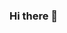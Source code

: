 ### Hi there 👋

<!--
**SSusantAchary/ssusantachary** is a ✨ _special_ ✨ repository because its `README.md` (this file) appears on your GitHub profile.

Here are some ideas to get you started:

- 🔭 I’m currently working on Understanding and Solving Real World Problems, and writing on my Medium Blogs 
- 🌱 I’m currently learning on how AI can solve problem in Healthcare, Agriculture, Manufacturing
- 👯 I’m looking to collaborate on Learning anything
- 🤔 I’m looking for help with anthing
- 💬 Ask me about ROS, DepthSensor Camera, Drone(Quadcopter) Tech, AI for Healthcare more...
- 📫 How to reach me: mail on sache.meet@yahoo.com
- 😄 Pronouns: Curious Soul
- ⚡ Fun fact: I am a foodie

[![Susant's github stats](https://github-readme-stats.vercel.app/api?username=ssusantachary&count_private=true&include_all_commits=true&theme=radical)](https://google.com)

[website]: https://medium.com/@acharysusant
[linkedin]: https://www.linkedin.com/in/s-susant-achary-4793a847/
